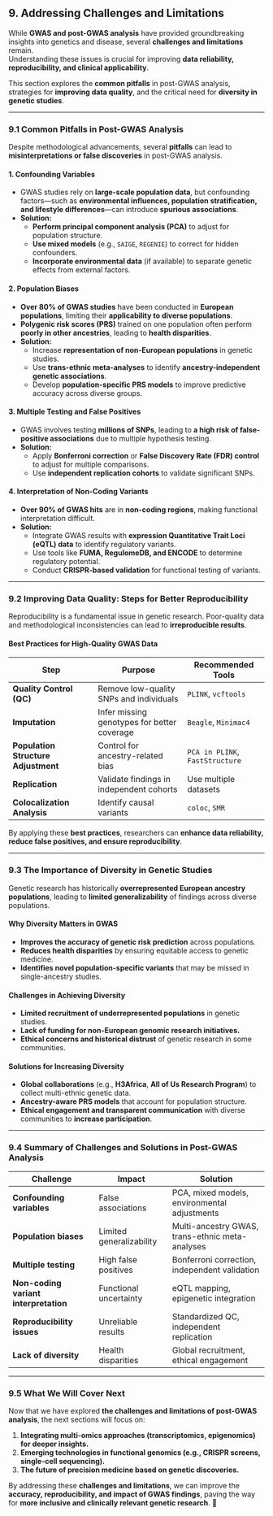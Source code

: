## 9. Addressing Challenges and Limitations  

While **GWAS and post-GWAS analysis** have provided groundbreaking insights into genetics and disease, several **challenges and limitations** remain.  
Understanding these issues is crucial for improving **data reliability, reproducibility, and clinical applicability**.  

This section explores the **common pitfalls** in post-GWAS analysis, strategies for **improving data quality**, and the critical need for **diversity in genetic studies**.  

---

### **9.1 Common Pitfalls in Post-GWAS Analysis**  

Despite methodological advancements, several **pitfalls** can lead to **misinterpretations or false discoveries** in post-GWAS analysis.  

#### **1. Confounding Variables**  
- GWAS studies rely on **large-scale population data**, but confounding factors—such as **environmental influences, population stratification, and lifestyle differences**—can introduce **spurious associations**.  
- **Solution:**  
  - **Perform principal component analysis (PCA)** to adjust for population structure.  
  - **Use mixed models** (e.g., `SAIGE`, `REGENIE`) to correct for hidden confounders.  
  - **Incorporate environmental data** (if available) to separate genetic effects from external factors.  

#### **2. Population Biases**  
- **Over 80% of GWAS studies** have been conducted in **European populations**, limiting their **applicability to diverse populations**.  
- **Polygenic risk scores (PRS)** trained on one population often perform **poorly in other ancestries**, leading to **health disparities**.  
- **Solution:**  
  - Increase **representation of non-European populations** in genetic studies.  
  - Use **trans-ethnic meta-analyses** to identify **ancestry-independent genetic associations**.  
  - Develop **population-specific PRS models** to improve predictive accuracy across diverse groups.  

#### **3. Multiple Testing and False Positives**  
- GWAS involves testing **millions of SNPs**, leading to **a high risk of false-positive associations** due to multiple hypothesis testing.  
- **Solution:**  
  - Apply **Bonferroni correction** or **False Discovery Rate (FDR) control** to adjust for multiple comparisons.  
  - Use **independent replication cohorts** to validate significant SNPs.  

#### **4. Interpretation of Non-Coding Variants**  
- **Over 90% of GWAS hits** are in **non-coding regions**, making functional interpretation difficult.  
- **Solution:**  
  - Integrate GWAS results with **expression Quantitative Trait Loci (eQTL) data** to identify regulatory variants.  
  - Use tools like **FUMA, RegulomeDB, and ENCODE** to determine regulatory potential.  
  - Conduct **CRISPR-based validation** for functional testing of variants.  

---

### **9.2 Improving Data Quality: Steps for Better Reproducibility**  

Reproducibility is a fundamental issue in genetic research. Poor-quality data and methodological inconsistencies can lead to **irreproducible results**.  

#### **Best Practices for High-Quality GWAS Data**  
| **Step** | **Purpose** | **Recommended Tools** |  
|---------|------------|---------------------|  
| **Quality Control (QC)** | Remove low-quality SNPs and individuals | `PLINK`, `vcftools` |  
| **Imputation** | Infer missing genotypes for better coverage | `Beagle`, `Minimac4` |  
| **Population Structure Adjustment** | Control for ancestry-related bias | `PCA in PLINK`, `FastStructure` |  
| **Replication** | Validate findings in independent cohorts | Use multiple datasets |  
| **Colocalization Analysis** | Identify causal variants | `coloc`, `SMR` |  

By applying these **best practices**, researchers can **enhance data reliability, reduce false positives, and ensure reproducibility**.  

---

### **9.3 The Importance of Diversity in Genetic Studies**  

Genetic research has historically **overrepresented European ancestry populations**, leading to **limited generalizability** of findings across diverse populations.  

#### **Why Diversity Matters in GWAS**  
- **Improves the accuracy of genetic risk prediction** across populations.  
- **Reduces health disparities** by ensuring equitable access to genetic medicine.  
- **Identifies novel population-specific variants** that may be missed in single-ancestry studies.  

#### **Challenges in Achieving Diversity**  
- **Limited recruitment of underrepresented populations** in genetic studies.  
- **Lack of funding for non-European genomic research initiatives.**  
- **Ethical concerns and historical distrust** of genetic research in some communities.  

#### **Solutions for Increasing Diversity**  
- **Global collaborations** (e.g., **H3Africa**, **All of Us Research Program**) to collect multi-ethnic genetic data.  
- **Ancestry-aware PRS models** that account for population structure.  
- **Ethical engagement and transparent communication** with diverse communities to **increase participation**.  

---

### **9.4 Summary of Challenges and Solutions in Post-GWAS Analysis**  

| **Challenge** | **Impact** | **Solution** |  
|-------------|-----------|------------|  
| **Confounding variables** | False associations | PCA, mixed models, environmental adjustments |  
| **Population biases** | Limited generalizability | Multi-ancestry GWAS, trans-ethnic meta-analyses |  
| **Multiple testing** | High false positives | Bonferroni correction, independent validation |  
| **Non-coding variant interpretation** | Functional uncertainty | eQTL mapping, epigenetic integration |  
| **Reproducibility issues** | Unreliable results | Standardized QC, independent replication |  
| **Lack of diversity** | Health disparities | Global recruitment, ethical engagement |  

---

### **9.5 What We Will Cover Next**  
Now that we have explored **the challenges and limitations of post-GWAS analysis**, the next sections will focus on:  
1. **Integrating multi-omics approaches (transcriptomics, epigenomics) for deeper insights.**  
2. **Emerging technologies in functional genomics (e.g., CRISPR screens, single-cell sequencing).**  
3. **The future of precision medicine based on genetic discoveries.**  

By addressing these **challenges and limitations**, we can improve the **accuracy, reproducibility, and impact of GWAS findings**, paving the way for **more inclusive and clinically relevant genetic research**. 🚀  
